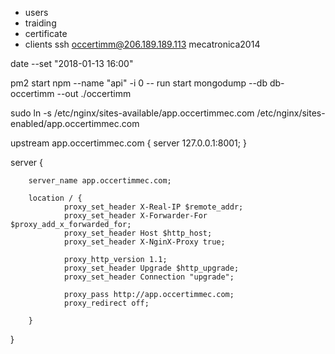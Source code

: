 - users
- traiding
- certificate
- clients
ssh occertimm@206.189.189.113
mecatronica2014

date --set "2018-01-13 16:00"

pm2 start npm --name "api" -i 0 -- run start
mongodump --db db-occertimm --out ./occertimm

sudo ln -s /etc/nginx/sites-available/app.occertimmec.com /etc/nginx/sites-enabled/app.occertimmec.com


upstream app.occertimmec.com {
  server 127.0.0.1:8001;
}

server {

        server_name app.occertimmec.com;

        location / {
                proxy_set_header X-Real-IP $remote_addr;
                proxy_set_header X-Forwarder-For $proxy_add_x_forwarded_for;
                proxy_set_header Host $http_host;
                proxy_set_header X-NginX-Proxy true;

                proxy_http_version 1.1;
                proxy_set_header Upgrade $http_upgrade;
                proxy_set_header Connection "upgrade";

                proxy_pass http://app.occertimmec.com;
                proxy_redirect off;

        }
}
